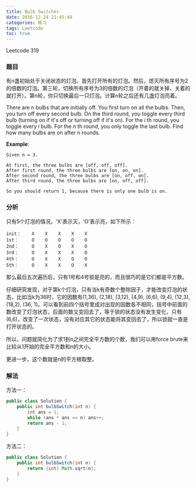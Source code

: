 ```yaml
---
title: Bulb Switcher
date: 2016-12-24 21:45:49
categories: 练习
tags: Leetcode
toc: true
---
```


Leetcode 319

### 题目

有n盏初始处于关闭状态的灯泡。首先打开所有的灯泡。然后，熄灭所有序号为2的倍数的灯泡。第三轮，切换所有序号为3的倍数的灯泡（开着的就关掉，关着的就打开）。第n轮，你只切换最后一只灯泡。计算n轮之后还有几盏灯泡亮着。

There are n bulbs that are initially off. You first turn on all the bulbs. Then, you turn off every second bulb. On the third round, you toggle every third bulb (turning on if it's off or turning off if it's on). For the _i_ th round, you toggle every _i_ bulb. For the _n_ th round, you only toggle the last bulb. Find how many bulbs are on after n rounds.

__Example__:

```
Given n = 3. 

At first, the three bulbs are [off, off, off].
After first round, the three bulbs are [on, on, on].
After second round, the three bulbs are [on, off, on].
After third round, the three bulbs are [on, off, off]. 

So you should return 1, because there is only one bulb is on.
```

### 分析

只有5个灯泡的情况，'X'表示灭，‘O’表示亮，如下所示：

```
init：    X    X    X    X    X
1st：     O    O    O    O    O
2nd：     O    X    O    X    O
3rd：     O    X    X    X    O
4th：     O    X    X    O    O
5th：     O    X    X    O    X
```

那么最后五次遍历后，只有1号和4号锁是亮的，而且很巧的是它们都是平方数。

仔细研究发现，对于第k个灯泡，只有当k有奇数个整除因子，才能改变灯泡的状态，比如当k为36时，它的因数有(1,36), (2,18), (3,12), (4,9), (6,6), (9,4), (12,3), (18,2), (36, 1)。可以看到前四个括号里成对出现的因数各不相同，括号中前面的数改变了灯泡状态，后面的数又变回去了，等于锁的状态没有发生变化，只有(6,6)，改变了一次状态，没有对应其它的状态能将其变回去了，所以锁就一直是打开状态的。

所以，问题就简化为了求1到n之间完全平方数的个数，我们可以用force brute来比较从1开始的完全平方数和n的大小。

更进一步，这个数就是n的平方根取整。

### 解法

方法一：

```java
public class Solution {
    public int bulbSwitch(int n) {
        int ans = 1;
        while (ans * ans <= n) ans++;
        return ans - 1;
    }
}
```

方法二：

```java
public class Solution {
    public int bulbSwitch(int n) {
        return (int) Math.sqrt(n);
    }
}
```
